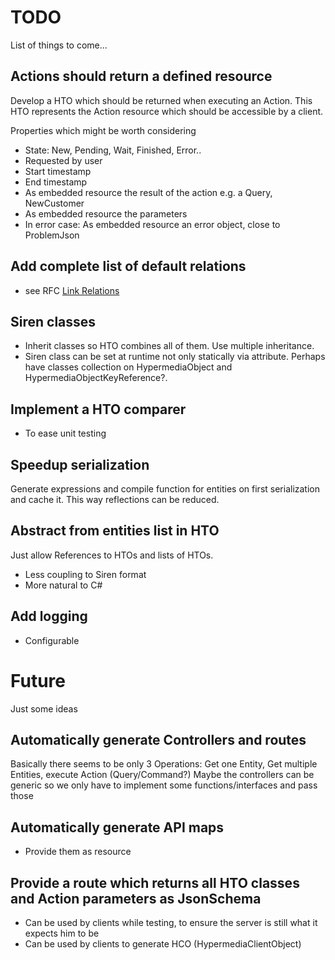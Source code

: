 # TODO
List of things to come...


## Actions should return a defined resource
Develop a HTO which should be returned when executing an Action. This HTO represents the Action resource which should be accessible by a client.

Properties which might be worth considering
- State: New, Pending, Wait, Finished, Error..
- Requested by user
- Start timestamp
- End timestamp
- As embedded resource the result of the action e.g. a Query, NewCustomer
- As embedded resource the parameters
- In error case: As embedded resource an error object, close to ProblemJson

## Add complete list of default relations
- see RFC [Link Relations](https://www.iana.org/assignments/link-relations/link-relations.xhtml)

## Siren classes
- Inherit classes so HTO combines all of them. Use multiple inheritance.
- Siren class can be set at runtime not only statically via attribute. Perhaps have classes collection on HypermediaObject and HypermediaObjectKeyReference?.

## Implement a HTO comparer
- To ease unit testing

## Speedup serialization
Generate expressions and compile function for entities on first serialization and cache it. This way reflections can be reduced.

## Abstract from entities list in HTO
Just allow References to HTOs and lists of HTOs.

- Less coupling to Siren format
- More natural to C#

## Add logging
- Configurable

# Future
Just some ideas

## Automatically generate Controllers and routes
Basically there seems to be only 3 Operations: Get one Entity, Get multiple Entities, execute Action (Query/Command?)
Maybe the controllers can be generic so we only have to implement some functions/interfaces and pass those

## Automatically generate API maps
- Provide them as resource

## Provide a route which returns all HTO classes and Action parameters as JsonSchema
- Can be used by clients while testing, to ensure the server is still what it expects him to be
- Can be used by clients to generate HCO (HypermediaClientObject)

